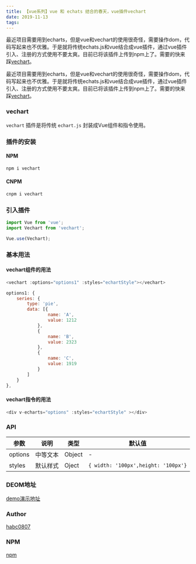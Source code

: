 ```yaml
---
title: 【vue系列】vue 和 echats 结合的春天，vue插件vechart
date: 2019-11-13
tags: 
---
```


最近项目需要用到echarts，但是vue和vechart的使用很奇怪，需要操作dom，代码写起来也不优雅。于是就将传统echats.js和vue结合成vue插件，通过vue插件引入、注册的方式使用不要太爽。目前已将该插件上传到npm上了。需要的快来踩[vechart](https://www.npmjs.com/package/vechart)。

<!--more-->

最近项目需要用到echarts，但是vue和vechart的使用很奇怪，需要操作dom，代码写起来也不优雅。于是就将传统echats.js和vue结合成vue插件，通过vue插件引入、注册的方式使用不要太爽。目前已将该插件上传到npm上了。需要的快来踩[vechart](https://www.npmjs.com/package/vechart)。

### vechart 

`vechart` 插件是将传统 `echart.js` 封装成Vue组件和指令使用。

### 插件的安装

#### NPM

```javascript 
npm i vechart
```

#### CNPM

```javascript
cnpm i vechart
```

### 引入插件

```javascript
import Vue from 'vue';
import Vechart from 'vechart';

Vue.use(Vechart);
```

### 基本用法

#### vechart组件的用法

```javascript
<vechart :options="options1" :styles="echartStyle"></vechart>
```

```javascript
options1: {
    series: {
        type: 'pie',
        data: [{
                name: 'A',
                value: 1212
            },
            {
                name: 'B',
                value: 2323
            },
            {
                name: 'C',
                value: 1919
            }
        ]
    }
},
```

#### vechart指令的用法

```javascript
<div v-echarts="options" :styles="echartStyle" ></div>
```


### API

| 参数 | 说明 | 类型 | 默认值 |
| ------ | ------ | ------ | ------ |
| options | 中等文本 | Object | - |
| styles | 默认样式 | Oject | `{ width: '100px',height: '100px'}` |


### DEOM地址
[demo演示地址](https://habc0807.github.io/vechart/dist/index.html)

### Author

[habc0807](https://github.com/habc0807)

### NPM

[npm](https://www.npmjs.com/package/vechart)